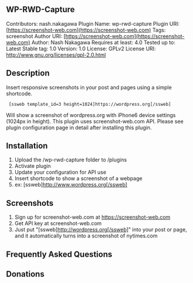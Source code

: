 ## WP-RWD-Capture

Contributors:      nash.nakagawa 
Plugin Name:       wp-rwd-capture 
Plugin URI:        [https://screenshot-web.com](https://screenshot-web.com) 
Tags:              screenshot 
Author URI:        [https://screenshot-web.com](https://screenshot-web.com) 
Author:            Nash Nakagawa 
Requires at least: 4.0 
Tested up to:      Latest 
Stable tag:        1.0 
Version:           1.0 
License: 	   GPLv2 
License URI: 	   http://www.gnu.org/licenses/gpl-2.0.html 

## Description

Insert responsive screenshots in your post and pages using a simple shortcode.

```
 [ssweb template_id=3 height=1024]https://wordpress.org[/ssweb]
```

Will show a screenshot of wordpress.org with iPhone6 device settings (1024px in height).
This plugin uses screenshot-web.com API.
Please see plugin configuration page in detail after installing this plugin.
## Installation

1. Upload the /wp-rwd-capture folder to /plugins
2. Activate plugin
3. Update your configuration for API use
3. Insert shortcode to show a screenshot of a webpage
4. ex: [ssweb]http://www.wordpress.org[/ssweb]

## Screenshots

1. Sign up for screenshot-web.com at https://screenshot-web.com 
2. Get API key at screenshot-web.com
3. Just put "[ssweb]http://wordpress.org[/ssweb]" into your post or page, and it automatically turns into a screenshot of nytimes.com

## Frequently Asked Questions

## Donations
